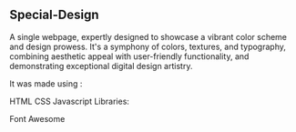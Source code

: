 Special-Design
--------------
A single webpage, expertly designed to showcase a vibrant color scheme and design prowess. It's a symphony of colors, textures, and typography, combining aesthetic appeal with user-friendly functionality, and demonstrating exceptional digital design artistry.

It was made using :

HTML
CSS
Javascript
Libraries:

Font Awesome
